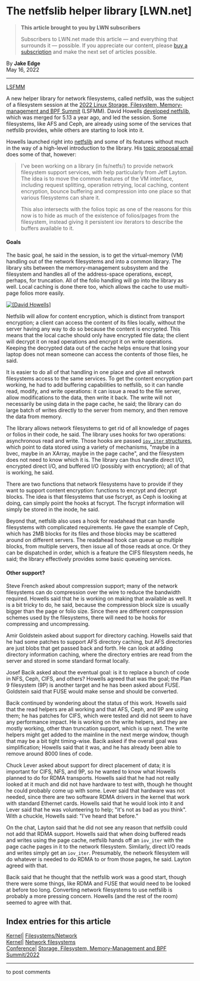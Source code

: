 # The netfslib helper library [LWN.net]

> **This article brought to you by LWN subscribers**
> 
> Subscribers to LWN.net made this article — and everything that surrounds it — possible. If you appreciate our content, please [buy a subscription](/Promo/nst-nag3/subscribe) and make the next set of articles possible. 

By **Jake Edge**  
May 16, 2022 

* * *

[LSFMM](/Articles/lsfmm2022/)

A new helper library for network filesystems, called netfslib, was the subject of a filesystem session at the [2022 Linux Storage, Filesystem, Memory-management and BPF Summit](https://events.linuxfoundation.org/lsfmm/) (LSFMM). David Howells [developed netfslib](/ml/linux-kernel/161918446704.3145707.14418606303992174310.stgit%40warthog.procyon.org.uk/), which was merged for 5.13 a year ago, and led the session. Some filesystems, like AFS and Ceph, are already using some of the services that netfslib provides, while others are starting to look into it. 

Howells launched right into [netfslib](https://docs.kernel.org/filesystems/netfs_library.html) and some of its features without much in the way of a high-level introduction to the library. His [topic proposal email](/ml/linux-fsdevel/2571706.1643663173%40warthog.procyon.org.uk/) does some of that, however: 

> I've been working on a library (in fs/netfs/) to provide network filesystem support services, with help particularly from Jeff Layton. The idea is to move the common features of the VM interface, including request splitting, operation retrying, local caching, content encryption, bounce buffering and compression into one place so that various filesystems can share it. 
> 
> This also intersects with the folios topic as one of the reasons for this now is to hide as much of the existence of folios/pages from the filesystem, instead giving it persistent iov iterators to describe the buffers available to it. 

#### Goals

The basic goal, he said in the session, is to get the virtual-memory (VM) handling out of the network filesystems and into a common library. The library sits between the memory-management subsystem and the filesystem and handles all of the address-space operations, except, perhaps, for truncation. All of the folio handling will go into the library as well. Local caching is done there too, which allows the cache to use multi-page folios more easily. 

[ ![\[David Howells\]](https://static.lwn.net/images/2022/lsfmm-howells-sm.png) ](/Articles/895109/)

Netfslib will allow for content encryption, which is distinct from transport encryption; a client can access the content of its files locally, without the server having any way to do so because the content is encrypted. This means that the local cache should only have encrypted file data; the client will decrypt it on read operations and encrypt it on write operations. Keeping the decrypted data out of the cache helps ensure that losing your laptop does not mean someone can access the contents of those files, he said. 

It is easier to do all of that handling in one place and give all network filesystems access to the same services. To get the content encryption part working, he had to add buffering capabilities to netfslib, so it can handle read, modify, and write operations: it can issue a read to the file server, allow modifications to the data, then write it back. The write will not necessarily be using data in the page cache, he said; the library can do large batch of writes directly to the server from memory, and then remove the data from memory. 

The library allows network filesystems to get rid of all knowledge of pages or folios in their code, he said. The library uses hooks for two operations: asynchronous read and write. Those hooks are passed [`iov_iter` structures](/Articles/625077/), which point to data stored using a variety of mechanisms, "maybe in a bvec, maybe in an XArray, maybe in the page cache", and the filesystem does not need to know which it is. The library can thus handle direct I/O, encrypted direct I/O, and buffered I/O (possibly with encryption); all of that is working, he said. 

There are two functions that network filesystems have to provide if they want to support content encryption: functions to encrypt and decrypt blocks. The idea is that filesystems that use fscrypt, as Ceph is looking at doing, can simply point the hooks at fscrypt. The fscrypt information will simply be stored in the inode, he said. 

Beyond that, netfslib also uses a hook for readahead that can handle filesystems with complicated requirements. He gave the example of Ceph, which has 2MB blocks for its files and those blocks may be scattered around on different servers. The readahead hook can queue up multiple blocks, from multiple servers, then issue all of those reads at once. Or they can be dispatched in order, which is a feature the CIFS filesystem needs, he said; the library effectively provides some basic queueing services. 

#### Other support?

Steve French asked about compression support; many of the network filesystems can do compression over the wire to reduce the bandwidth required. Howells said that he is working on making that available as well. It is a bit tricky to do, he said, because the compression block size is usually bigger than the page or folio size. Since there are different compression schemes used by the filesystems, there will need to be hooks for compressing and uncompressing. 

Amir Goldstein asked about support for directory caching. Howells said that he had some patches to support AFS directory caching, but AFS directories are just blobs that get passed back and forth. He can look at adding directory information caching, where the directory entries are read from the server and stored in some standard format locally. 

Josef Bacik asked about the eventual goal: is it to replace a bunch of code in NFS, Ceph, CIFS, and others? Howells agreed that was the goal; the Plan 9 filesystem (9P) is another target and he has been asked about FUSE. Goldstein said that FUSE would make sense and should be converted. 

Bacik continued by wondering about the status of this work. Howells said that the read helpers are all working and that AFS, Ceph, and 9P are using them; he has patches for CIFS, which were tested and did not seem to have any performance impact. He is working on the write helpers, and they are mostly working, other than truncation support, which is up next. The write helpers might get added to the mainline in the next merge window, though that may be a bit tight timing-wise. Bacik asked if the overall goal was simplification; Howells said that it was, and he has already been able to remove around 8000 lines of code. 

Chuck Lever asked about support for direct placement of data; it is important for CIFS, NFS, and 9P, so he wanted to know what Howells planned to do for RDMA transports. Howells said that he had not really looked at it much and did not have hardware to test with, though he thought he could probably come up with some. Lever said that hardware was not needed, since there are two software RDMA drivers in the kernel that work with standard Ethernet cards. Howells said that he would look into it and Lever said that he was volunteering to help; "it's not as bad as you think". With a chuckle, Howells said: "I've heard that before." 

On the chat, Layton said that he did not see any reason that netfslib could not add that RDMA support. Howells said that when doing buffered reads and writes using the page cache, netfslib hands off an `iov_iter` with the page cache pages in it to the network filesystem. Similarly, direct I/O reads and writes simply get an `iov_iter`. Presumably, the network filesystem will do whatever is needed to do RDMA to or from those pages, he said. Layton agreed with that. 

Bacik said that he thought that the netfslib work was a good start, though there were some things, like RDMA and FUSE that would need to be looked at before too long. Converting network filesystems to use netfslib is probably a more pressing concern. Howells (and the rest of the room) seemed to agree with that. 

  
Index entries for this article  
---  
[Kernel](/Kernel/Index)| [Filesystems/Network](/Kernel/Index#Filesystems-Network)  
[Kernel](/Kernel/Index)| [Network filesystems](/Kernel/Index#Network_filesystems)  
[Conference](/Archives/ConferenceIndex/)| [Storage, Filesystem, Memory-Management and BPF Summit/2022](/Archives/ConferenceIndex/#Storage_Filesystem_Memory-Management_and_BPF_Summit-2022)  
  


* * *

to post comments 
